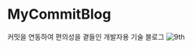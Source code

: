 # MyCommitBlog
커밋을 연동하여 편의성을 곁들인 개발자용 기술 블로그
![9th](https://likelion-badge.herokuapp.com/api/likelion_university_badge/v1?generation=9)
